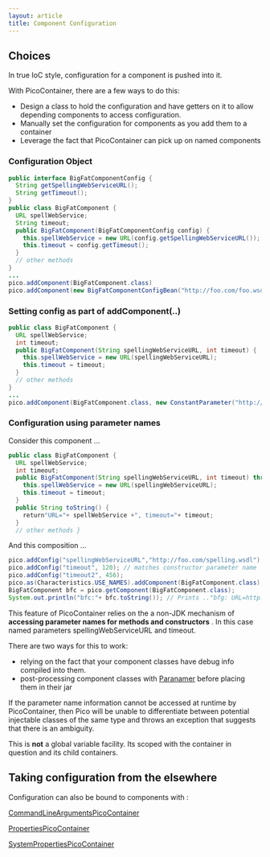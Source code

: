 ```yaml
---
layout: article
title: Component Configuration
---
```


Choices
-------

In true IoC style, configuration for a component is pushed into it.

With PicoContainer, there are a few ways to do this:

-   Design a class to hold the configuration and have getters on it to allow depending components to access configuration.
-   Manually set the configuration for components as you add them to a container
-   Leverage the fact that PicoContainer can pick up on named components

### Configuration Object

```java
public interface BigFatComponentConfig { 
  String getSpellingWebServiceURL(); 
  String getTimeout();
}
public class BigFatComponent { 
  URL spellWebService; 
  String timeout;
  public BigFatComponent(BigFatComponentConfig config) {
    this.spellWebService = new URL(config.getSpellingWebServiceURL()); 
    this.timeout = config.getTimeout(); 
  } 
  // other methods 
}
...
pico.addComponent(BigFatComponent.class)
pico.addComponent(new BigFatComponentConfigBean("http://foo.com/foo.wsdl", 120))
```

### Setting config as part of addComponent(..)

```java
public class BigFatComponent { 
  URL spellWebService; 
  int timeout;
  public BigFatComponent(String spellingWebServiceURL, int timeout) {  
    this.spellWebService = new URL(spellingWebServiceURL); 
    this.timeout = timeout; 
  } 
  // other methods 
}
...
pico.addComponent(BigFatComponent.class, new ConstantParameter("http://foo.com/foo.wsdl"), new ConstantParameter(120));
```

### Configuration using parameter names

Consider this component ...

```java
public class BigFatComponent { 
  URL spellWebService; 
  int timeout;
  public BigFatComponent(String spellingWebServiceURL, int timeout) throws MalformedURLExeption {
    this.spellWebService = new URL(spellingWebServiceURL); 
    this.timeout = timeout;
  }
  public String toString() { 
    return"URL="+ spellWebService +", timeout="+ timeout; 
  } 
  // other methods }
```

And this composition ...

```java
pico.addConfig("spellingWebServiceURL","http://foo.com/spelling.wsdl"); // matches constructor parameter name pico.addConfig("somethingOtherURL","http://bar.com/other.wsdl");
pico.addConfig("timeout", 120); // matches constructor parameter name 
pico.addConfig("timeout2", 456);
pico.as(Characteristics.USE_NAMES).addComponent(BigFatComponent.class); 
BigFatComponent bfc = pico.getComponent(BigFatComponent.class); 
System.out.println("bfc:"+ bfc.toString()); // Prints .."bfg: URL=http://foo.com/spelling.wsdl, timeout=120"
```

This feature of PicoContainer relies on the a non-JDK mechanism of **accessing parameter names for methods and constructors** . In this case named parameters spellingWebServiceURL and timeout.

There are two ways for this to work:

-   relying on the fact that your component classes have debug info compiled into them.
-   post-processing component classes with [Paranamer](http://paranamer.codehaus.org/) before placing them in their jar

If the parameter name information cannot be accessed at runtime by PicoContainer, then Pico will be unable to differentiate between potential injectable classes of the same type and throws an exception that suggests that there is an ambiguity.

This is **not** a global variable facility. Its scoped with the container in question and its child containers.

Taking configuration from the elsewhere
---------------------------------------

Configuration can also be bound to components with :

[CommandLineArgumentsPicoContainer](CommandLinePicoContainer.html)

[PropertiesPicoContainer](PropertiesPicoContainer.html)

[SystemPropertiesPicoContainer](SystemPropertiesPicoContainer.html)
